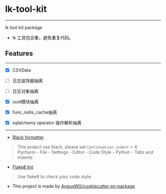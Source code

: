 # lk-tool-kit

--- 

lk tool kit package

- lk 工具包合集，避免重复代码。

## Features

---

- [x] CSVData
- [ ] 日志装饰器抽离
- [ ] 日志对象抽离
- [x] uuid模块抽离
- [x] func_redis_cache抽离
- [x] sqlalchemy operator 操作解析抽离


---

- [Black formatter](https://github.com/psf/black)

> This project use black, please set `Continuation indent` = 4  
> Pycharm - File - Settings - Editor - Code Style - Python - Tabs and Indents

- [Flake8 lint](https://github.com/PyCQA/flake8)

> Use flake8 to check your code style.

* This project is made by [AngusWG/cookiecutter-py-package](https://github.com/AngusWG/cookiecutter-py-package.git)
